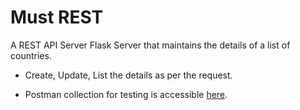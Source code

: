 # Must REST

A REST API Server Flask Server that maintains the details of a list of countries.

* Create, Update, List the details as per the request.

* Postman collection for testing is accessible [here](https://www.postman.com/collections/d43b6ebe305d0aec317e).
